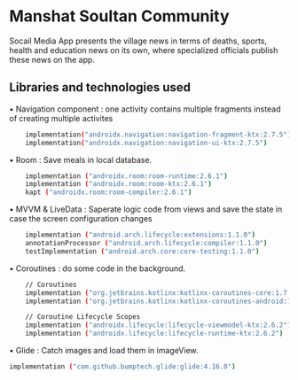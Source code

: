 
# Manshat Soultan Community

Socail Media App presents the village news in terms of deaths, sports, health and education news on its own, where specialized officials publish these news on the app.

## Libraries and technologies used

• Navigation component : one activity contains multiple fragments  instead of creating multiple activites
```bash
    implementation("androidx.navigation:navigation-fragment-ktx:2.7.5")
    implementation("androidx.navigation:navigation-ui-ktx:2.7.5")
```
 • Room : Save meals in local database.
```bash
    implementation ("androidx.room:room-runtime:2.6.1")
    implementation ("androidx.room:room-ktx:2.6.1")
    kapt ("androidx.room:room-compiler:2.6.1")
```   
 • MVVM & LiveData : Saperate logic code from views and save the state in case the screen configuration changes
```bash
    implementation ("android.arch.lifecycle:extensions:1.1.0")
    annotationProcessor ("android.arch.lifecycle:compiler:1.1.0")
    testImplementation ("android.arch.core:core-testing:1.1.0")
```   
 • Coroutines : do some code in the background.
```bash
    // Coroutines
    implementation ("org.jetbrains.kotlinx:kotlinx-coroutines-core:1.7.1")
    implementation ("org.jetbrains.kotlinx:kotlinx-coroutines-android:1.7.1")

    // Coroutine Lifecycle Scopes
    implementation ("androidx.lifecycle:lifecycle-viewmodel-ktx:2.6.2")
    implementation ("androidx.lifecycle:lifecycle-runtime-ktx:2.6.2")

```   
 • Glide : Catch images and load them in imageView.
```bash
implementation ("com.github.bumptech.glide:glide:4.16.0")
```   
